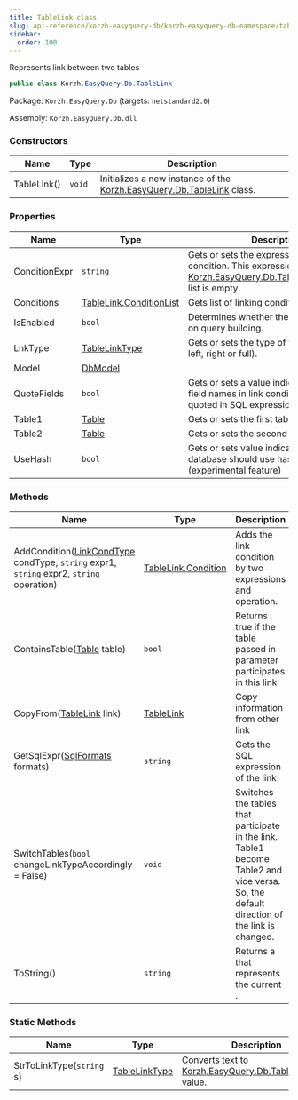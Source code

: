 ```yaml
---
title: TableLink class
slug: api-reference/korzh-easyquery-db/korzh-easyquery-db-namespace/tablelink-class
sidebar:
  order: 100
---
```


Represents link between two tables
```csharp
public class Korzh.EasyQuery.Db.TableLink

```
Package: `Korzh.EasyQuery.Db` (targets: `netstandard2.0`)

Assembly: `Korzh.EasyQuery.Db.dll`

### Constructors

| Name | Type | Description | 
| --- | --- | --- | 
| TableLink() | `void` | Initializes a new instance of the [Korzh.EasyQuery.Db.TableLink](/easyquery/docs/api-reference/korzh-easyquery-db/korzh-easyquery-db-namespace/tablelink-class) class. | 


### Properties

| Name | Type | Description | 
| --- | --- | --- | 
| ConditionExpr | `string` | Gets or sets the expression of link condition.  This expression will be used if [Korzh.EasyQuery.Db.TableLink.Conditions](/easyquery/docs/api-reference/korzh-easyquery-db/korzh-easyquery-db-namespace/tablelink-class) list is empty. | 
| Conditions | [TableLink.ConditionList](/easyquery/docs/api-reference/korzh-easyquery-db/korzh-easyquery-db-namespace/tablelink-conditionlist-class) | Gets list of linking conditions. | 
| IsEnabled | `bool` | Determines whether the link can be used on query building. | 
| LnkType | [TableLinkType](/easyquery/docs/api-reference/korzh-easyquery-db/korzh-easyquery-db-namespace/tablelinktype-enum) | Gets or sets the type of the link (inner, left, right or full). | 
| Model | [DbModel](/easyquery/docs/api-reference/korzh-easyquery-db/korzh-easyquery-db-namespace/dbmodel-class) |  | 
| QuoteFields | `bool` | Gets or sets a value indicating whether field names in link conditions should be quoted in SQL expressions. | 
| Table1 | [Table](/easyquery/docs/api-reference/korzh-easyquery-db/korzh-easyquery-db-namespace/table-class) | Gets or sets the first table of the link. | 
| Table2 | [Table](/easyquery/docs/api-reference/korzh-easyquery-db/korzh-easyquery-db-namespace/table-class) | Gets or sets the second table of the link. | 
| UseHash | `bool` | Gets or sets value indicating wether database should use hash join algorithm  (experimental feature) | 


### Methods

| Name | Type | Description | 
| --- | --- | --- | 
| AddCondition([LinkCondType](/easyquery/docs/api-reference/korzh-easyquery-db/korzh-easyquery-db-namespace/linkcondtype-enum) condType, `string` expr1, `string` expr2, `string` operation) | [TableLink.Condition](/easyquery/docs/api-reference/korzh-easyquery-db/korzh-easyquery-db-namespace/tablelink-condition-class) | Adds the link condition by two expressions and operation. | 
| ContainsTable([Table](/easyquery/docs/api-reference/korzh-easyquery-db/korzh-easyquery-db-namespace/table-class) table) | `bool` | Returns true if the table passed in parameter participates in this link | 
| CopyFrom([TableLink](/easyquery/docs/api-reference/korzh-easyquery-db/korzh-easyquery-db-namespace/tablelink-class) link) | [TableLink](/easyquery/docs/api-reference/korzh-easyquery-db/korzh-easyquery-db-namespace/tablelink-class) | Copy information from other link | 
| GetSqlExpr([SqlFormats](/easyquery/docs/api-reference/korzh-easyquery-db/korzh-easyquery-db-namespace/sqlformats-class) formats) | `string` | Gets the SQL expression of the link | 
| SwitchTables(`bool` changeLinkTypeAccordingly = False) | `void` | Switches the tables that participate in the link. Table1 become Table2 and vice versa.  So, the default direction of the link is changed. | 
| ToString() | `string` | Returns a <see cref="T:System.String"></see> that represents the current <see cref="T:System.Object"></see>. | 


### Static Methods

| Name | Type | Description | 
| --- | --- | --- | 
| StrToLinkType(`string` s) | [TableLinkType](/easyquery/docs/api-reference/korzh-easyquery-db/korzh-easyquery-db-namespace/tablelinktype-enum) | Converts text to [Korzh.EasyQuery.Db.TableLinkType](/easyquery/docs/api-reference/korzh-easyquery-db/korzh-easyquery-db-namespace/tablelinktype-enum) value. |
